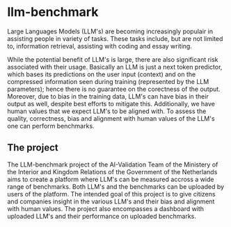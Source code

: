 # llm-benchmark

Large Languages Models (LLM's) are becoming increasingly populair in assisting people in
variety of tasks. These tasks include, but are not limited to, information retrieval, assisting with
coding and essay writing. 

While the potential benefit of LLM's is large, there are also significant risk
associated with their usage. Basically an LLM is just a next token predictor, which bases its
predictions on the user input (context) and on the compressed information seen during training (represented
by the LLM parameters); hence there is no guarantee on the corectness of the output. Moreover, due to
bias in the training data, LLM's can have bias in their output as well, despite best efforts
to mitigate this. Additionally, we have human values that we expect LLM's to be aligned with.
To assess the quality, correctness, bias and alignment with human values of the LLM's one can perform
benchmarks.

## The project
The LLM-benchmark project of the AI-Validation Team of the Ministery of the Interior and Kingdom
Relations of the Government of the Netherlands aims to create a platform where LLM's can be measured
accross a wide range of benchmarks. Both LLM's and the benchmarks can be uploaded by users of the platform.
The intended goal of this project is to give citizens and companies insight in the various 
LLM's and their bias and alignment with human values. The project also encompasses a dashboard with
uploaded LLM's and their performance on uploaded benchmarks.
